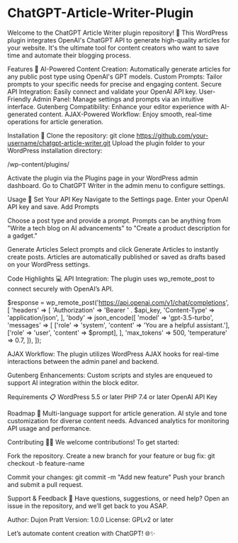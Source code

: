 # ChatGPT-Article-Writer-Plugin
Welcome to the ChatGPT Article Writer plugin repository! 🎉 This WordPress plugin integrates OpenAI's 
ChatGPT API to generate high-quality articles for your website. It's the ultimate tool for content 
creators who want to save time and automate their blogging process.

Features 🚀
AI-Powered Content Creation: Automatically generate articles for any public post type using OpenAI's GPT models.
Custom Prompts: Tailor prompts to your specific needs for precise and engaging content.
Secure API Integration: Easily connect and validate your OpenAI API key.
User-Friendly Admin Panel: Manage settings and prompts via an intuitive interface.
Gutenberg Compatibility: Enhance your editor experience with AI-generated content.
AJAX-Powered Workflow: Enjoy smooth, real-time operations for article generation.

Installation 🔧
Clone the repository:
git clone https://github.com/your-username/chatgpt-article-writer.git
Upload the plugin folder to your WordPress installation directory:

/wp-content/plugins/

Activate the plugin via the Plugins page in your WordPress admin dashboard.
Go to ChatGPT Writer in the admin menu to configure settings.

Usage 📝
Set Your API Key
Navigate to the Settings page.
Enter your OpenAI API key and save.
Add Prompts

Choose a post type and provide a prompt.
Prompts can be anything from "Write a tech blog on AI advancements" to "Create a product description for a gadget."

Generate Articles
Select prompts and click Generate Articles to instantly create posts.
Articles are automatically published or saved as drafts based on your WordPress settings.

Code Highlights 💻
API Integration:
The plugin uses wp_remote_post to connect securely with OpenAI’s API.

$response = wp_remote_post('https://api.openai.com/v1/chat/completions', [
    'headers' => [
        'Authorization' => 'Bearer ' . $api_key,
        'Content-Type' => 'application/json',
    ],
    'body' => json_encode([
        'model' => 'gpt-3.5-turbo',
        'messages' => [
            ['role' => 'system', 'content' => 'You are a helpful assistant.'],
            ['role' => 'user', 'content' => $prompt],
        ],
        'max_tokens' => 500,
        'temperature' => 0.7,
    ]),
]);

AJAX Workflow:
The plugin utilizes WordPress AJAX hooks for real-time interactions between the admin panel and backend.

Gutenberg Enhancements:
Custom scripts and styles are enqueued to support AI integration within the block editor.

Requirements 📋
WordPress 5.5 or later
PHP 7.4 or later
OpenAI API Key

Roadmap 🌟
Multi-language support for article generation.
AI style and tone customization for diverse content needs.
Advanced analytics for monitoring API usage and performance.

Contributing 👨‍💻
We welcome contributions! To get started:

Fork the repository.
Create a new branch for your feature or bug fix:
git checkout -b feature-name

Commit your changes:
git commit -m "Add new feature"
Push your branch and submit a pull request.

Support & Feedback 💬
Have questions, suggestions, or need help? Open an issue in the repository, and we’ll get back to you ASAP.

Author: Dujon Pratt
Version: 1.0.0
License: GPLv2 or later

Let’s automate content creation with ChatGPT! 🌐✨

